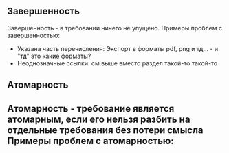 ## Завершенность
Завершенность - в требовании ничего не упущено. 
Примеры проблем с завершенностью:
- Указана часть перечисления: Экспорт в форматы pdf, png и тд... - и "тд" это какие форматы?
- Неоднозначные ссылки: см.выше вместо раздел такой-то такой-то

## Атомарность
Атомарность - требование является атомарным, если его нельзя разбить на отдельные требования без потери смысла
Примеры проблем с атомарностью:
- 